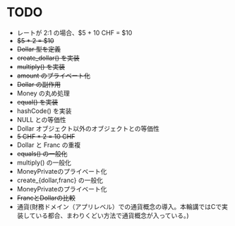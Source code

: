 # TODO

* レートが 2:1 の場合、$5 + 10 CHF = $10
* <del>$5 * 2 = $10</del>
* <del>Dollar 型を定義</del>
* <del>create_dollar() を実装</del>
* <del>multiply() を実装</del>
* <del>amount のプライベート化</del>
* <del>Dollar の副作用</del>
* Money の丸め処理
* <del>equal() を実装</del>
* hashCode() を実装
* NULL との等価性
* Dollar オブジェクト以外のオブジェクトとの等価性
* <del>5 CHF * 2 = 10 CHF</del>
* Dollar と Franc の重複
* <del>equals() の一般化</del>
* multiply() の一般化
* MoneyPrivateのプライベート化
* create_{dollar,franc} の一般化
* MoneyPrivateのプライベート化
* <del>FrancとDollarの比較</del>
* 通貨(財務ドメイン（アプリレベル）での通貨概念の導入。本輪講ではCで実装している都合、まわりくどい方法で通貨概念が入っている。)
